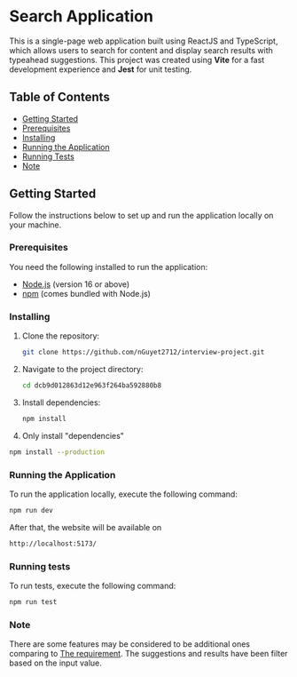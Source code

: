# Search Application

This is a single-page web application built using ReactJS and TypeScript, which allows users to search for content and display search results with typeahead suggestions. This project was created using **Vite** for a fast development experience and **Jest** for unit testing.

## Table of Contents

- [Getting Started](#getting-started)
- [Prerequisites](#prerequisites)
- [Installing](#installing)
- [Running the Application](#running-the-application)
- [Running Tests](#running-tests)
- [Note](#note)

## Getting Started

Follow the instructions below to set up and run the application locally on your machine.

### Prerequisites

You need the following installed to run the application:

- [Node.js](https://nodejs.org/) (version 16 or above)
- [npm](https://www.npmjs.com/) (comes bundled with Node.js)

### Installing

1. Clone the repository:

   ```bash
   git clone https://github.com/nGuyet2712/interview-project.git
   ```

2. Navigate to the project directory:

   ```bash
   cd dcb9d012863d12e963f264ba592880b8
   ```

3. Install dependencies:

   ```bash
   npm install
   ```

4. Only install "dependencies"

```bash
npm install --production
```

### Running the Application

To run the application locally, execute the following command:

```bash
npm run dev
```

After that, the website will be available on

```bash
http://localhost:5173/
```

### Running tests

To run tests, execute the following command:

```bash
npm run test
```

### Note

There are some features may be considered to be additional ones comparing to [The requirement](https://gist.github.com/yuhong90/b5544baebde4bfe9fe2d12e8e5502cbf). The suggestions and results have been filter based on the input value.
